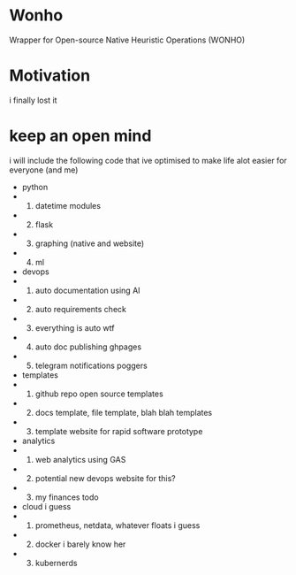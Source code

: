 # Wonho
Wrapper for Open-source Native Heuristic Operations (WONHO)

# Motivation

i finally lost it

# keep an open mind
i will include the following code that ive optimised to make life alot easier for everyone (and me)



- python
- 1. datetime modules
- 2. flask
- 3. graphing (native and website)
- 4. ml
- devops
- 1. auto documentation using AI
- 2. auto requirements check
- 3. everything is auto wtf
- 4. auto doc publishing ghpages
- 5. telegram notifications poggers
- templates
- 1. github repo open source templates
- 2. docs template, file template, blah blah templates
- 3. template website for rapid software prototype
- analytics
- 1. web analytics using GAS
- 2. potential new devops website for this?
- 3. my finances
todo
- cloud i guess
- 1. prometheus, netdata, whatever floats i guess
- 2. docker i barely know her
- 3. kubernerds

